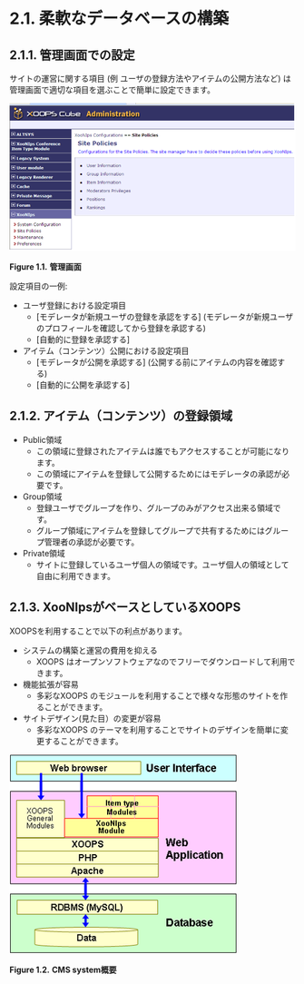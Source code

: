 # 2.1. 柔軟なデータベースの構築

## 2.1.1. **管理画面での設定** <a id="2-1-1-set-up-the-operation-environment"></a>

 サイトの運営に関する項目 \(例 ユーザの登録方法やアイテムの公開方法など\) は管理画面で適切な項目を選ぶことで簡単に設定できます。

![Administration screen](../../../.gitbook/assets/overview01%20%281%29.png)

**Figure 1.1.**  **管理画面**



設定項目の一例:

* ユーザ登録における設定項目
  * \[モデレータが新規ユーザの登録を承認をする\] \(モデレータが新規ユーザのプロフィールを確認してから登録を承認する\)
  * \[自動的に登録を承認する\]
* アイテム（コンテンツ）公開における設定項目
  * \[モデレータが公開を承認する\] \(公開する前にアイテムの内容を確認する\)
  * \[自動的に公開を承認する\]

## 2.1.2. **アイテム（コンテンツ）の登録領域** <a id="2-1-2-publication-levels-areas-for-different-purposes"></a>



* Public領域
  * この領域に登録されたアイテムは誰でもアクセスすることが可能になります。
  * この領域にアイテムを登録して公開するためにはモデレータの承認が必要です。
* Group領域
  * 登録ユーザでグループを作り、グループのみがアクセス出来る領域です。
  * グループ領域にアイテムを登録してグループで共有するためにはグループ管理者の承認が必要です。
* Private領域
  * サイトに登録しているユーザ個人の領域です。ユーザ個人の領域として自由に利用できます。

## 2.1.3. **XooNIpsがベースとしているXOOPS** <a id="2-1-3-cms-xoops-the-base-syste-of-xoonips"></a>

XOOPSを利用することで以下の利点があります。

* システムの構築と運営の費用を抑える
  * XOOPS はオープンソフトウェアなのでフリーでダウンロードして利用できます。
* 機能拡張が容易
  * 多彩なXOOPS のモジュールを利用することで様々な形態のサイトを作ることができます。
* サイトデザイン\(見た目）の変更が容易
  * 多彩なXOOPS のテーマを利用することでサイトのデザインを簡単に変更することができます。

![CMS system](../../../.gitbook/assets/overview02%20%281%29.png)

**Figure 1.2.**  **CMS system概要**

